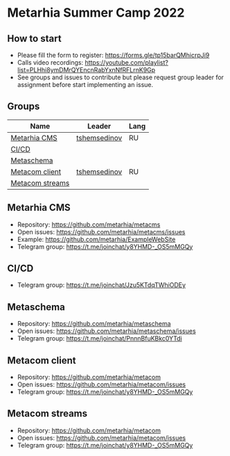 # Metarhia Summer Camp 2022

## How to start

- Please fill the form to register: https://forms.gle/tp15barQMhicrpJi9
- Calls video recordings: https://youtube.com/playlist?list=PLHhi8ymDMrQYEncnRabYxnNfRFLrnK9Gp
- See groups and issues to contribute but please request group leader for assignment before start implementing an issue.

## Groups

| Name                                | Leader                                          | Lang |
|-------------------------------------|-------------------------------------------------|------|
| [Metarhia CMS](#metarhia-cms)       | [tshemsedinov](https://github.com/tshemsedinov) | RU   |
| [CI/CD](#cicd)                      |                                                 |      |
| [Metaschema](#metaschema)           |                                                 |      |
| [Metacom client](#metacom-client)   | [tshemsedinov](https://github.com/tshemsedinov) | RU   |
| [Metacom streams](#metacom-streams) |                                                 |      |

## Metarhia CMS

- Repository: https://github.com/metarhia/metacms
- Open issues: https://github.com/metarhia/metacms/issues
- Example: https://github.com/metarhia/ExampleWebSite
- Telegram group: https://t.me/joinchat/y8YHMD-_OS5mMGQy

## CI/CD

- Telegram group: https://t.me/joinchat/Jzu5KTdqTWhiODEy

## Metaschema

- Repository: https://github.com/metarhia/metaschema
- Open issues: https://github.com/metarhia/metaschema/issues
- Telegram group: https://t.me/joinchat/PnnnBfuKBkc0YTdi

## Metacom client

- Repository: https://github.com/metarhia/metacom
- Open issues: https://github.com/metarhia/metacom/issues
- Telegram group: https://t.me/joinchat/y8YHMD-_OS5mMGQy

## Metacom streams

- Repository: https://github.com/metarhia/metacom
- Open issues: https://github.com/metarhia/metacom/issues
- Telegram group: https://t.me/joinchat/y8YHMD-_OS5mMGQy
